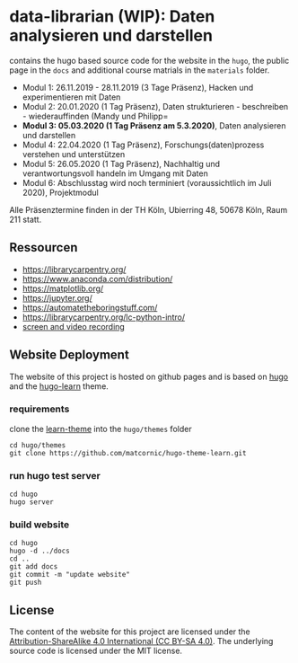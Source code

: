 # data-librarian (WIP): Daten analysieren und darstellen
 
contains the hugo based source code for the website in the `hugo`, the public page in the `docs` and additional course matrials in the `materials` folder.


- Modul 1: 26.11.2019 - 28.11.2019 (3 Tage Präsenz), Hacken und experimentieren mit Daten
- Modul 2: 20.01.2020 (1 Tag Präsenz),  Daten strukturieren - beschreiben - wiederauffinden (Mandy und Philipp=
- **Modul 3: 05.03.2020 (1 Tag Präsenz am 5.3.2020)**, Daten analysieren und darstellen
- Modul 4: 22.04.2020 (1 Tag Präsenz), Forschungs(daten)prozess verstehen und unterstützen
- Modul 5: 26.05.2020 (1 Tag Präsenz), Nachhaltig und verantwortungsvoll handeln im Umgang mit Daten
- Modul 6: Abschlusstag wird noch terminiert (voraussichtlich im Juli 2020), Projektmodul

Alle Präsenztermine finden in der TH Köln, Ubierring 48, 50678 Köln, Raum 211 statt. 


## Ressourcen

- https://librarycarpentry.org/
- https://www.anaconda.com/distribution/
- https://matplotlib.org/
- https://jupyter.org/
- https://automatetheboringstuff.com/
- https://librarycarpentry.org/lc-python-intro/
- [screen and video recording](https://obsproject.com/)


## Website Deployment

The website of this project is hosted on github pages and is based on [hugo](https://gohugo.io/) and the [hugo-learn](https://github.com/matcornic/hugo-theme-learn/) theme.


 
### requirements

clone the [learn-theme](https://learn.netlify.com/en/basics/installation/) into the `hugo/themes` folder

```
cd hugo/themes
git clone https://github.com/matcornic/hugo-theme-learn.git
```

### run hugo test server

```
cd hugo
hugo server
```

### build website

```
cd hugo
hugo -d ../docs
cd ..
git add docs
git commit -m "update website"
git push
```

## License

The content of the website for this project are licensed under the [Attribution-ShareAlike 4.0 International (CC BY-SA 4.0)](https://creativecommons.org/licenses/by-sa/4.0/). The underlying source code is licensed under the MIT license.

